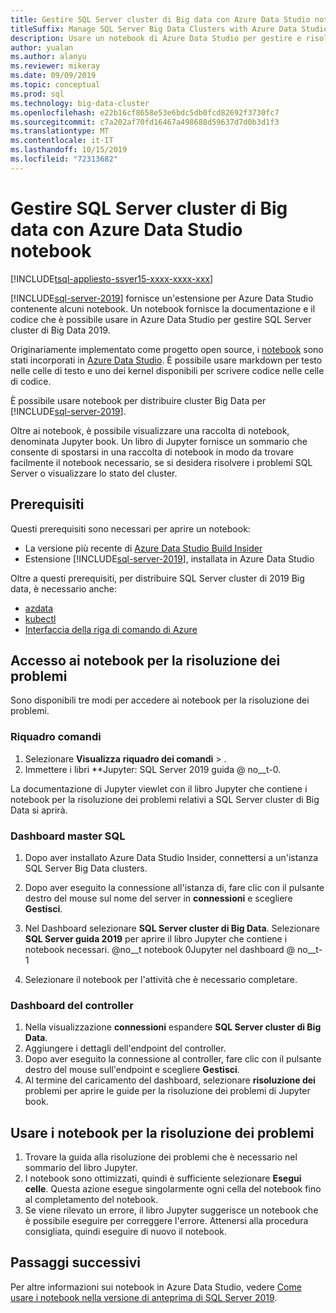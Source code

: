 ```yaml
---
title: Gestire SQL Server cluster di Big data con Azure Data Studio notebook
titleSuffix: Manage SQL Server Big Data Clusters with Azure Data Studio notebooks
description: Usare un notebook di Azure Data Studio per gestire e risolvere problemi relativi a un cluster Big Data.
author: yualan
ms.author: alanyu
ms.reviewer: mikeray
ms.date: 09/09/2019
ms.topic: conceptual
ms.prod: sql
ms.technology: big-data-cluster
ms.openlocfilehash: e22b16cf8658e53e6bdc5db0fcd82692f3730fc7
ms.sourcegitcommit: c7a202af70fd16467a498688d59637d7d0b3d1f3
ms.translationtype: MT
ms.contentlocale: it-IT
ms.lasthandoff: 10/15/2019
ms.locfileid: "72313682"
---
```

# <a name="manage-sql-server-big-data-clusters-with-azure-data-studio-notebooks"></a>Gestire SQL Server cluster di Big data con Azure Data Studio notebook

[!INCLUDE[tsql-appliesto-ssver15-xxxx-xxxx-xxx](../includes/tsql-appliesto-ssver15-xxxx-xxxx-xxx.md)]

[!INCLUDE[sql-server-2019](../includes/sssqlv15-md.md)] fornisce un'estensione per Azure Data Studio contenente alcuni notebook. Un notebook fornisce la documentazione e il codice che è possibile usare in Azure Data Studio per gestire SQL Server cluster di Big Data 2019.

Originariamente implementato come progetto open source, i [notebook](notebooks-guidance.md) sono stati incorporati in [Azure Data Studio](https://docs.microsoft.com/sql/azure-data-studio/download). È possibile usare markdown per testo nelle celle di testo e uno dei kernel disponibili per scrivere codice nelle celle di codice.

È possibile usare notebook per distribuire cluster Big Data per [!INCLUDE[sql-server-2019](../includes/sssqlv15-md.md)].

Oltre ai notebook, è possibile visualizzare una raccolta di notebook, denominata Jupyter book. Un libro di Jupyter fornisce un sommario che consente di spostarsi in una raccolta di notebook in modo da trovare facilmente il notebook necessario, se si desidera risolvere i problemi SQL Server o visualizzare lo stato del cluster.

## <a name="prerequisites"></a>Prerequisiti

Questi prerequisiti sono necessari per aprire un notebook:

* La versione più recente di [Azure Data Studio Build Insider](https://aka.ms/azuredatastudio-rc)
* Estensione [!INCLUDE[sql-server-2019](../includes/sssqlv15-md.md)], installata in Azure Data Studio

Oltre a questi prerequisiti, per distribuire SQL Server cluster di 2019 Big data, è necessario anche:

* [azdata](deploy-install-azdata.md)
* [kubectl](https://kubernetes.io/docs/tasks/tools/install-kubectl/#install-kubectl-binary-using-native-package-management)
* [Interfaccia della riga di comando di Azure](/cli/azure/install-azure-cli)

## <a name="access-troubleshooting-notebooks"></a>Accesso ai notebook per la risoluzione dei problemi
Sono disponibili tre modi per accedere ai notebook per la risoluzione dei problemi.

### <a name="command-palette"></a>Riquadro comandi
1. Selezionare **Visualizza** **riquadro dei comandi** > .
2. Immettere i libri **Jupyter: SQL Server 2019 guida @ no__t-0.

La documentazione di Jupyter viewlet con il libro Jupyter che contiene i notebook per la risoluzione dei problemi relativi a SQL Server cluster di Big Data si aprirà.

### <a name="sql-master-dashboard"></a>Dashboard master SQL
1. Dopo aver installato Azure Data Studio Insider, connettersi a un'istanza SQL Server Big Data clusters.
2. Dopo aver eseguito la connessione all'istanza di, fare clic con il pulsante destro del mouse sul nome del server in **connessioni** e scegliere **Gestisci**.
3. Nel Dashboard selezionare **SQL Server cluster di Big Data**. Selezionare **SQL Server guida 2019** per aprire il libro Jupyter che contiene i notebook necessari.
    @no__t notebook 0Jupyter nel dashboard @ no__t-1

1. Selezionare il notebook per l'attività che è necessario completare.

### <a name="controller-dashboard"></a>Dashboard del controller
1. Nella visualizzazione **connessioni** espandere **SQL Server cluster di Big Data**.
2. Aggiungere i dettagli dell'endpoint del controller.
3. Dopo aver eseguito la connessione al controller, fare clic con il pulsante destro del mouse sull'endpoint e scegliere **Gestisci**.
4. Al termine del caricamento del dashboard, selezionare **risoluzione dei** problemi per aprire le guide per la risoluzione dei problemi di Jupyter book.

## <a name="use-troubleshooting-notebooks"></a>Usare i notebook per la risoluzione dei problemi
1. Trovare la guida alla risoluzione dei problemi che è necessario nel sommario del libro Jupyter.
1. I notebook sono ottimizzati, quindi è sufficiente selezionare **Esegui celle**. Questa azione esegue singolarmente ogni cella del notebook fino al completamento del notebook.
1. Se viene rilevato un errore, il libro Jupyter suggerisce un notebook che è possibile eseguire per correggere l'errore. Attenersi alla procedura consigliata, quindi eseguire di nuovo il notebook.

## <a name="next-steps"></a>Passaggi successivi
Per altre informazioni sui notebook in Azure Data Studio, vedere [Come usare i notebook nella versione di anteprima di SQL Server 2019](notebooks-guidance.md).
